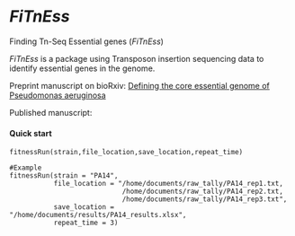 # _FiTnEss_
Finding Tn-Seq Essential genes (_FiTnEss_)

_FiTnEss_ is a package using Transposon insertion sequencing data to identify essential genes in the genome. 

Preprint manuscript on bioRxiv: [Defining the core essential genome of Pseudomonas aeruginosa](https://www.biorxiv.org/content/early/2019/01/12/396689)

Published manuscript:

#### Quick start

```
fitnessRun(strain,file_location,save_location,repeat_time)

#Example
fitnessRun(strain = "PA14",
           file_location = "/home/documents/raw_tally/PA14_rep1.txt,
                            /home/documents/raw_tally/PA14_rep2.txt,
                            /home/documents/raw_tally/PA14_rep3.txt",
           save_location = "/home/documents/results/PA14_results.xlsx",
           repeat_time = 3)
```
















